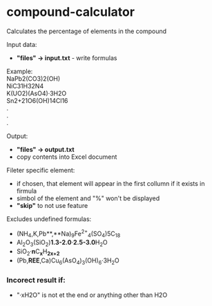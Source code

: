 # compound-calculator
 Calculates the percentage of elements in the compound

Input data:<br>
 - **"files" -> input.txt** - write formulas<br>

Example:<br>
NaPb2(CO3)2(OH)<br>
NiC31H32N4<br>
K(UO2)(AsO4)·3H2O<br>
Sn2+21O6(OH)14Cl16<br>
.<br>
.<br>
.<br>

Output:<br>
 - **"files" -> output.txt**<br>
 - copy contents into Excel document<br>

Fileter specific element:<br>
 - if chosen, that element will appear in the first collumn if it exists in firmula<br>
 - simbol of the element and "%" won't be displayed<br>
 - **"skip"** to not use feature<br>

Excludes undefined formulas:<br>
 - (NH<sub>4</sub>,K,Pb**,**Na)<sub>9</sub>Fe<sup>2+</sup><sub>4</sub>(SO<sub>4</sub>)5C<sub>18</sub><br>
 - Al<sub>2</sub>O<sub>3</sub>(SiO<sub>2</sub>)**1.3-2.0**·**2.5-3.0**H<sub>2</sub>O<br>
 - SiO<sub>2</sub>·**n**C<sub>**x**</sub>H<sub>**2x+2**</sub><br>
 - (Pb,**REE**,Ca)Cu<sub>6</sub>(AsO<sub>4</sub>)<sub>3</sub>(OH)<sub>6</sub>·3H<sub>2</sub>O

### Incorect result if:<br>
 - "·xH2O" is not et the end or anything other than H2O<br>
